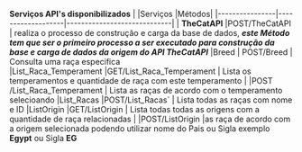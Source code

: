 ﻿**Serviços API's  disponibilizados** 
|                |Serviços                        |Métodos|
|----------------|-------------------|-----------------------------|
| **TheCatAPI** 			|POST​/TheCatAPI						| realiza o processo de construção e carga da base de dados, ***este Método tem que ser o primeiro processo a ser executado para construção da base e carga de dados da origem do API TheCatAPI***
|Breed 					|        POST​/Breed    | Consulta uma raça especifica   
|List_Raca_Temperament  |GET​/List_Raca_Temperament | Lista os temperamentos e quantidade de raça com este temperamento
| 						|POST​/List_Raca_Temperament         | Lista as raças de acordo com o temperamento selecioando
|List_Racas  			|POST​/List_Racas`					| Lista todas as raças com nome e ID
|ListOrigin 			|GET​/ListOrigin						| Lista todas todas as origens com a quantidade de raça relacionadas
|						|POST​/ListOrigin					|as raça de acordo com a origem selecionada podendo utilizar nome do Pais ou Sigla exemplo **Egypt** ou Sigla **EG**